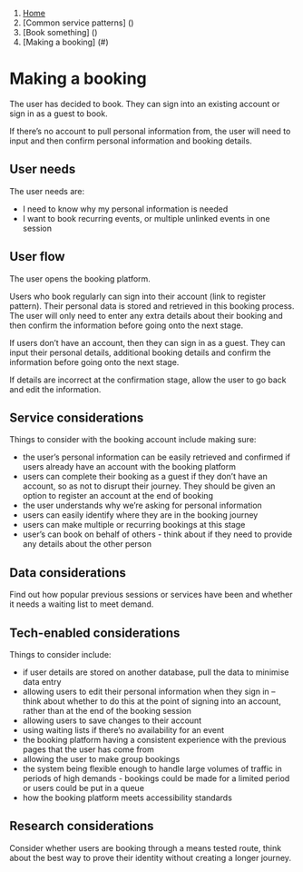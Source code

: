 1.  [Home](/docs/core/contents)
2.	[Common service patterns] ()
3.  [Book something] ()
4.  [Making a booking] (#)

# Making a booking
The user has decided to book. They can sign into an existing account or sign in as a guest to book.

If there’s no account to pull personal information from, the user will need to input and then confirm personal information and booking details. 

## User needs

The user needs are:

* I need to know why my personal information is needed
* I want to book recurring events, or multiple unlinked events in one session

## User flow

The user opens the booking platform. 

Users who book regularly can sign into their account (link to register pattern). Their personal data is stored and retrieved in this booking process. The user will only need to enter any extra details about their booking and then confirm the information before going onto the next stage. 

If users don’t have an account, then they can sign in as a guest. They can input their personal details, additional booking details and confirm the information before going onto the next stage.

If details are incorrect at the confirmation stage, allow the user to go back and edit the information.  

## Service considerations

Things to consider with the booking account include making sure:

* the user’s personal information can be easily retrieved and confirmed if users already have an account with the booking platform
* users can complete their booking as a guest if they don’t have an account, so as not to disrupt their journey. They should be given an option to register an account at the end of booking
* the user understands why we’re asking for personal information
* users can easily identify where they are in the booking journey
* users can make multiple or recurring bookings at this stage
* user’s can book on behalf of others -  think about if they need to provide any details about the other person

## Data considerations

Find out how popular previous sessions or services have been and whether it needs a waiting list to meet demand.

## Tech-enabled considerations

Things to consider include:

* if user details are stored on another database, pull the data to minimise data entry
* allowing users to edit their personal information when they sign in – think about whether to do this at the point of signing into an account, rather than at the end of the booking session
* allowing users to save changes to their account
* using waiting lists if there’s no availability for an event
* the booking platform having a consistent experience with the previous pages that the user has come from
* allowing the user to make group bookings
* the system being flexible enough to handle large volumes of traffic in periods of high demands - bookings could be made for a limited period or users could be put in a queue
* how the booking platform meets accessibility standards

## Research considerations

Consider whether users are booking through a means tested route, think about the best way to prove their identity without creating a longer journey.
